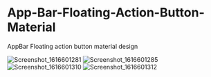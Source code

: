 # App-Bar-Floating-Action-Button-Material
AppBar Floating action button material design 

![Screenshot_1616601281](https://user-images.githubusercontent.com/43721185/112343122-e1402e80-8cd3-11eb-89f8-058fb7f2f2ea.png)
![Screenshot_1616601285](https://user-images.githubusercontent.com/43721185/112343129-e1d8c500-8cd3-11eb-82fe-ee0338d61135.png)
![Screenshot_1616601310](https://user-images.githubusercontent.com/43721185/112343133-e2715b80-8cd3-11eb-8948-3b3f8467d663.png)
![Screenshot_1616601312](https://user-images.githubusercontent.com/43721185/112343136-e2715b80-8cd3-11eb-9309-5d8d38ecdde1.png)
